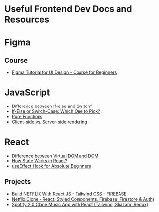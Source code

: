 # Useful Frontend Dev Docs and Resources

<!-- This repository is used to document my journey on getting a better foundational knowledge of "DevOps". I will be starting this journey on the 1st January 2022 but the idea is that we take 90 days which just so happens to be January 1st to March 31st.

The reason for documenting these days is so that others can take something from it and also hopefully enhance the resources.

The goal is to take 90 days, 1 hour each a day, to tackle over 13 areas of "DevOps" to a foundational knowledge.

This will not cover all things "DevOps" but it will cover the areas that I feel will benefit my learning and understanding overall. -->

# Figma

## Course
  
- [Figma Tutorial for UI Design - Course for Beginners](https://youtu.be/jwCmIBJ8Jtc)

# JavaScript

- [Difference between If-else and Switch?](https://stackoverflow.com/questions/680656/what-is-the-difference-between-if-else-and-switch)
- [If-Else or Switch-Case: Which One to Pick?](https://dev.to/sumusiriwardana/if-else-or-switch-case-which-one-to-pick-4p3h)
- [Pure Functions](https://rehansattar.dev/functional-programming-pure-functions)
- [Client-side vs. Server-side rendering](https://www.freecodecamp.org/news/what-exactly-is-client-side-rendering-and-hows-it-different-from-server-side-rendering-bd5c786b340d/)

# React

- [Difference between Virtual DOM and DOM](https://reactkungfu.com/2015/10/the-difference-between-virtual-dom-and-dom/)
- [How State Works in React?](https://www.freecodecamp.org/news/what-is-state-in-react-explained-with-examples/)
- [useEffect Hook for Absolute Beginners](https://www.freecodecamp.org/news/react-useeffect-absolute-beginners/)

## Projects

- [ Build NETFLIX With React JS - Tailwind CSS - FIREBASE](https://youtu.be/ATz8wg6sg30)
- [Netflix Clone - React, Styled Components, Firebase (Firestore & Auth)](https://youtu.be/x_EEwGe-a9o)
- [Spotify 2.0 Clone Music App with React (Tailwind, Shazam, Redux)](https://youtu.be/I1cpb0tYV74)